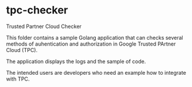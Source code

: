 # tpc-checker
Trusted Partner Cloud Checker

This folder contains a sample Golang application that can checks several methods of auhentication and authorization in Google Trusted PArtner Cloud (TPC).

The application displays the logs and the sample of code.

The intended users are developers who need an example how to integrate with TPC.